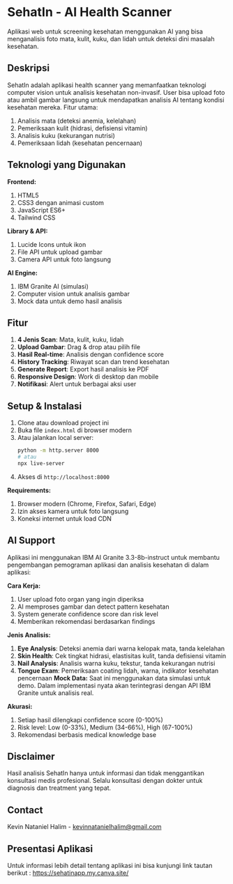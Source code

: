 # SehatIn - AI Health Scanner
Aplikasi web untuk screening kesehatan menggunakan AI yang bisa menganalisis foto mata, kulit, kuku, dan lidah untuk deteksi dini masalah kesehatan.
## Deskripsi
SehatIn adalah aplikasi health scanner yang memanfaatkan teknologi computer vision untuk analisis kesehatan non-invasif. User bisa upload foto atau ambil gambar langsung untuk mendapatkan analisis AI tentang kondisi kesehatan mereka.
Fitur utama:
1. Analisis mata (deteksi anemia, kelelahan)
2. Pemeriksaan kulit (hidrasi, defisiensi vitamin)
3. Analisis kuku (kekurangan nutrisi)
4. Pemeriksaan lidah (kesehatan pencernaan)
## Teknologi yang Digunakan
**Frontend:**
1. HTML5
2. CSS3 dengan animasi custom
3. JavaScript ES6+
4. Tailwind CSS

**Library & API:**
1. Lucide Icons untuk ikon
2. File API untuk upload gambar
3. Camera API untuk foto langsung

**AI Engine:**
1. IBM Granite AI (simulasi)
2. Computer vision untuk analisis gambar
3. Mock data untuk demo hasil analisis
## Fitur
1. **4 Jenis Scan**: Mata, kulit, kuku, lidah
2. **Upload Gambar**: Drag & drop atau pilih file
3. **Hasil Real-time**: Analisis dengan confidence score
4. **History Tracking**: Riwayat scan dan trend kesehatan
5. **Generate Report**: Export hasil analisis ke PDF
6. **Responsive Design**: Work di desktop dan mobile
7. **Notifikasi**: Alert untuk berbagai aksi user
## Setup & Instalasi
1. Clone atau download project ini
2. Buka file `index.html` di browser modern
3. Atau jalankan local server:
   ```bash
   python -m http.server 8000
   # atau
   npx live-server
   ```
4. Akses di `http://localhost:8000`

**Requirements:**
1. Browser modern (Chrome, Firefox, Safari, Edge)
2. Izin akses kamera untuk foto langsung
3. Koneksi internet untuk load CDN
## AI Support
Aplikasi ini menggunakan IBM AI Granite 3.3-8b-instruct untuk membantu pengembangan pemograman aplikasi dan analisis kesehatan di dalam aplikasi:

**Cara Kerja:**
1. User upload foto organ yang ingin diperiksa
2. AI memproses gambar dan detect pattern kesehatan
3. System generate confidence score dan risk level
4. Memberikan rekomendasi berdasarkan findings

**Jenis Analisis:**
1. **Eye Analysis**: Deteksi anemia dari warna kelopak mata, tanda kelelahan
2. **Skin Health**: Cek tingkat hidrasi, elastisitas kulit, tanda defisiensi vitamin
3. **Nail Analysis**: Analisis warna kuku, tekstur, tanda kekurangan nutrisi
4. **Tongue Exam**: Pemeriksaan coating lidah, warna, indikator kesehatan pencernaan
**Mock Data:**
Saat ini menggunakan data simulasi untuk demo. Dalam implementasi nyata akan terintegrasi dengan API IBM Granite untuk analisis real.

**Akurasi:**
1. Setiap hasil dilengkapi confidence score (0-100%)
2. Risk level: Low (0-33%), Medium (34-66%), High (67-100%)
3. Rekomendasi berbasis medical knowledge base
## Disclaimer
Hasil analisis SehatIn hanya untuk informasi dan tidak menggantikan konsultasi medis profesional. Selalu konsultasi dengan dokter untuk diagnosis dan treatment yang tepat.
## Contact
Kevin Nataniel Halim - kevinnatanielhalim@gmail.com
## Presentasi Aplikasi 
Untuk informasi lebih detail tentang aplikasi ini bisa kunjungi link tautan berikut : https://sehatinapp.my.canva.site/ 
